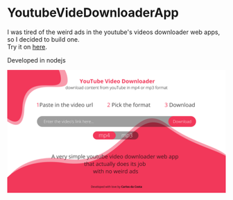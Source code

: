 # YoutubeVideDownloaderApp
I was tired of the weird ads in the youtube's videos downloader web apps, so I decided to build one.
<br>Try it on <a href="https://youtubevideodl.herokuapp.com/">here</a>.

Developed in nodejs

<img src="public/assets/Framelayout.png">
